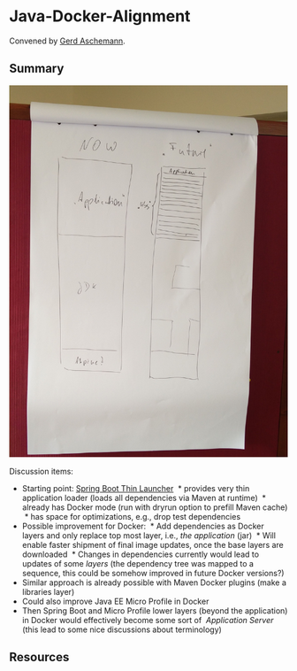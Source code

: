 # Java-Docker-Alignment
Convened by [Gerd Aschemann](https://twitter.com/GerdAschemann).

## Summary

![JVM+Application in Docker Image](jcrete2017-day3-jvm+docker.jpg)

Discussion items:
* Starting point: [Spring Boot Thin Launcher](https://github.com/dsyer/spring-boot-thin-launcher) 
  * provides very thin application loader (loads all dependencies via Maven at runtime)
  * already has Docker mode (run with dryrun option to prefill Maven cache)
  * has space for optimizations, e.g., drop test dependencies
* Possible improvement for Docker: 
  * Add dependencies as Docker layers and only replace top most layer, i.e., _the application_ (jar)
  * Will enable faster shipment of final image updates, once the base layers are downloaded
  * Changes in dependencies currently would lead to updates of some _layers_ (the dependency tree was mapped to a sequence, this could be somehow improved in future Docker versions?)
* Similar approach is already possible with Maven Docker plugins (make a libraries layer)
* Could also improve Java EE Micro Profile in Docker
* Then Spring Boot and Micro Profile lower layers (beyond the application) in Docker would effectively become some sort of
  _Application Server_ (this lead to some nice discussions about terminology)

## Resources
